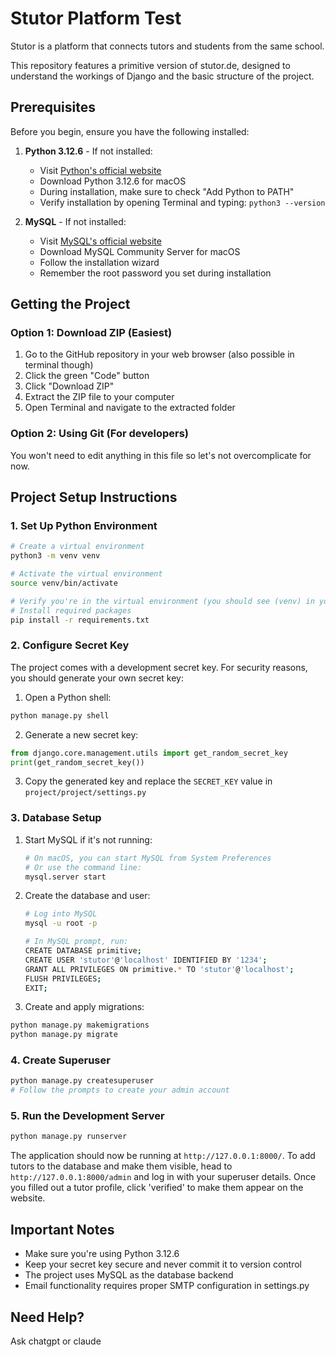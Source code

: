 # Stutor Platform Test

Stutor is a platform that connects tutors and students from the same school. 

This repository features a primitive version of stutor.de, 
designed to understand the workings of
Django and the basic structure of the project.

## Prerequisites

Before you begin, ensure you have the following installed:

1. **Python 3.12.6** - If not installed:
   - Visit [Python's official website](https://www.python.org/downloads/)
   - Download Python 3.12.6 for macOS
   - During installation, make sure to check "Add Python to PATH"
   - Verify installation by opening Terminal and typing: `python3 --version`

2. **MySQL** - If not installed:
   - Visit [MySQL's official website](https://dev.mysql.com/downloads/mysql/)
   - Download MySQL Community Server for macOS
   - Follow the installation wizard
   - Remember the root password you set during installation

## Getting the Project

### Option 1: Download ZIP (Easiest)
1. Go to the GitHub repository in your web browser (also possible in terminal though)
2. Click the green "Code" button
3. Click "Download ZIP"
4. Extract the ZIP file to your computer
5. Open Terminal and navigate to the extracted folder

### Option 2: Using Git (For developers)
You won't need to edit anything in this file so let's not overcomplicate for now.

## Project Setup Instructions

### 1. Set Up Python Environment
```bash
# Create a virtual environment
python3 -m venv venv

# Activate the virtual environment
source venv/bin/activate

# Verify you're in the virtual environment (you should see (venv) in your terminal)
# Install required packages
pip install -r requirements.txt
```

### 2. Configure Secret Key
The project comes with a development secret key. For security reasons, you should generate your own secret key:

1. Open a Python shell:
```bash
python manage.py shell
```

2. Generate a new secret key:
```python
from django.core.management.utils import get_random_secret_key
print(get_random_secret_key())
```

3. Copy the generated key and replace the `SECRET_KEY` value in `project/project/settings.py`

### 3. Database Setup
1. Start MySQL if it's not running:
   ```bash
   # On macOS, you can start MySQL from System Preferences
   # Or use the command line:
   mysql.server start
   ```

2. Create the database and user:
   ```bash
   # Log into MySQL
   mysql -u root -p
   
   # In MySQL prompt, run:
   CREATE DATABASE primitive;
   CREATE USER 'stutor'@'localhost' IDENTIFIED BY '1234';
   GRANT ALL PRIVILEGES ON primitive.* TO 'stutor'@'localhost';
   FLUSH PRIVILEGES;
   EXIT;
   ```

3. Create and apply migrations:
```bash
python manage.py makemigrations
python manage.py migrate
```

### 4. Create Superuser
```bash
python manage.py createsuperuser
# Follow the prompts to create your admin account
```

### 5. Run the Development Server
```bash
python manage.py runserver
```

The application should now be running at `http://127.0.0.1:8000/`. To add tutors to the database and make them visible, head to `http://127.0.0.1:8000/admin` and log in with your superuser details. Once you filled out a tutor profile, click 'verified' to make them appear on the website. 


## Important Notes
- Make sure you're using Python 3.12.6
- Keep your secret key secure and never commit it to version control
- The project uses MySQL as the database backend
- Email functionality requires proper SMTP configuration in settings.py

## Need Help?
Ask chatgpt or claude
